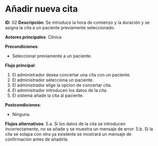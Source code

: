 # Añadir nueva cita

**ID**: 02
**Descripción**: Se introduce la hora de comienzo y la duración y se asigna la cita a un paciente previamente seleccionado.

**Actores principales**: Clínica

**Precondiciones**:
* Seleccionar previamente a un paciente.

**Flujo principal**:
1. El administrador desea concertar una cita con un paciente.
2. El administrador selecciona un paciente.
3. El administrador elige la opcion de concertar cita.
4. El administrador introducen los datos de la cita.
5. El sistema añade la cita al paciente.

**Postcondiciones**:
* Ninguna.

**Flujos alternativos**:
5.a. Si los datos de la cita se introducen incorrectamente, no se añade y se muestra un mensaje de error.
5.b. Si la cita se solapa con otra ya existente se mostrará un mensaje de confirmación antes de añadirla.
